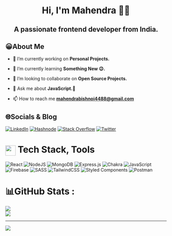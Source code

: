 <h1 align="center"> Hi, I'm Mahendra 👋🏻</h1>

<h2 align="center">A passionate frontend developer from India.</h2>

## 😀About Me

- 🔭 I’m currently working on **Personal Projects.**

- 🌱 I’m currently learning **Something New 😉.**

- 👯 I’m looking to collaborate on **Open Source Projects.**

- 💬 Ask me about **JavaScript.🤩**

- 📫 How to reach me **mahendrabishnoi4488@gmail.com**

## 🌐Socials & Blog
[![LinkedIn](https://img.shields.io/badge/LinkedIn-%230077B5.svg?logo=linkedin&logoColor=white)](https://linkedin.com/in/mahendra-bishnoi-6281b4203)  [![Hashnode](https://img.shields.io/badge/Medium-12100E?logo=medium&logoColor=white)](https://browny.hashnode.dev/) [![Stack Overflow](https://img.shields.io/badge/-Stackoverflow-FE7A16?logo=stack-overflow&logoColor=white)](https://stackoverflow.com/users/14965145) [![Twitter](https://img.shields.io/badge/Twitter-%231DA1F2.svg?logo=Twitter&logoColor=white)](https://twitter.com/0xbrowncoder) 

# <img align="center" src = "https://raw.githubusercontent.com/rahulbanerjee26/githubProfileReadmeGenerator/main/gifs/code.gif" width = 32px height=32px> Tech Stack, Tools
![React](https://img.shields.io/badge/react-%2320232a.svg?style=plastic&logo=react&logoColor=%2361DAFB) ![NodeJS](https://img.shields.io/badge/node.js-6DA55F?style=plastic&logo=node.js&logoColor=white) ![MongoDB](https://img.shields.io/badge/MongoDB-%234ea94b.svg?style=plastic&logo=mongodb&logoColor=white) ![Express.js](https://img.shields.io/badge/express.js-%23404d59.svg?style=plastic&logo=express&logoColor=%2361DAFB) ![Chakra](https://img.shields.io/badge/chakra-%234ED1C5.svg?style=plastic&logo=chakraui&logoColor=white) ![JavaScript](https://img.shields.io/badge/javascript-%23323330.svg?style=plastic&logo=javascript&logoColor=%23F7DF1E) ![Firebase](https://img.shields.io/badge/firebase-%23039BE5.svg?style=plastic&logo=firebase) ![SASS](https://img.shields.io/badge/SASS-hotpink.svg?style=plastic&logo=SASS&logoColor=white) ![TailwindCSS](https://img.shields.io/badge/tailwindcss-%2338B2AC.svg?style=plastic&logo=tailwind-css&logoColor=white) ![Styled Components](https://img.shields.io/badge/styled--components-DB7093?style=plastic&logo=styled-components&logoColor=white) ![Postman](https://img.shields.io/badge/Postman-FF6C37?style=plastic&logo=postman&logoColor=white)

# 📊GitHub Stats :
![](https://github-readme-stats.vercel.app/api?username=MahendraBishnoi29&theme=dark&hide_border=false&include_all_commits=false&count_private=true)<br/>
![](https://github-readme-streak-stats.herokuapp.com/?user=MahendraBishnoi29&theme=dark&hide_border=false)<br/>

---
![](https://komarev.com/ghpvc/?username=MahendraBishnoi29&label=Visitors+Count&color=brightgreen)
